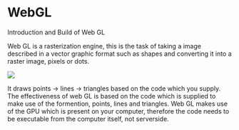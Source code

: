 # WebGL
Introduction and Build of Web GL

Web GL is a rasterization engine, this is the task of taking a image described in a vector graphic format such as shapes and converting it into a raster image, pixels or dots.

<img src ="https://uploads.toptal.io/blog/image/123067/toptal-blog-image-1495085021068-a4d55b068b01701b61c596a16e374c6b.jpg"/>

It draws points -> lines -> triangles based on the code which you supply. The effectiveness of web GL is based on the code which is supplied to make use of the formention, points, lines and triangles. Web GL makes use of the GPU which is present on your computer, therefore the code needs to be executable from the computer itself, not serverside. 
